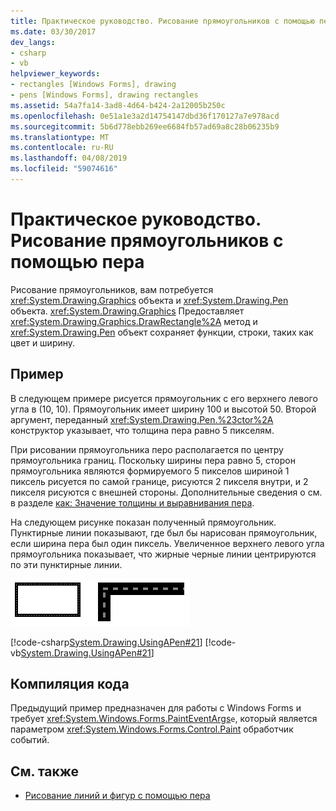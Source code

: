 ```yaml
---
title: Практическое руководство. Рисование прямоугольников с помощью пера
ms.date: 03/30/2017
dev_langs:
- csharp
- vb
helpviewer_keywords:
- rectangles [Windows Forms], drawing
- pens [Windows Forms], drawing rectangles
ms.assetid: 54a7fa14-3ad8-4d64-b424-2a12005b250c
ms.openlocfilehash: 0e51a1e3a2d14754147dbd36f170127a7e978acd
ms.sourcegitcommit: 5b6d778ebb269ee6684fb57ad69a8c28b06235b9
ms.translationtype: MT
ms.contentlocale: ru-RU
ms.lasthandoff: 04/08/2019
ms.locfileid: "59074616"
---
```

# <a name="how-to-use-a-pen-to-draw-rectangles"></a>Практическое руководство. Рисование прямоугольников с помощью пера
Рисование прямоугольников, вам потребуется <xref:System.Drawing.Graphics> объекта и <xref:System.Drawing.Pen> объекта. <xref:System.Drawing.Graphics> Предоставляет <xref:System.Drawing.Graphics.DrawRectangle%2A> метод и <xref:System.Drawing.Pen> объект сохраняет функции, строки, таких как цвет и ширину.  
  
## <a name="example"></a>Пример  
 В следующем примере рисуется прямоугольник с его верхнего левого угла в (10, 10). Прямоугольник имеет ширину 100 и высотой 50. Второй аргумент, переданный <xref:System.Drawing.Pen.%23ctor%2A> конструктор указывает, что толщина пера равно 5 пикселям.  
  
 При рисовании прямоугольника перо располагается по центру прямоугольника границ. Поскольку ширины пера равно 5, сторон прямоугольника являются формируемого 5 пикселов шириной 1 пиксель рисуется по самой границе, рисуются 2 пикселя внутри, и 2 пикселя рисуются с внешней стороны. Дополнительные сведения о см. в разделе [как: Значение толщины и выравнивания пера](how-to-set-pen-width-and-alignment.md).  
  
 На следующем рисунке показан полученный прямоугольник. Пунктирные линии показывают, где был бы нарисован прямоугольник, если ширина пера был один пиксель. Увеличенное верхнего левого угла прямоугольника показывает, что жирные черные линии центрируются по эти пунктирные линии.  
  
 ![Снимок экрана, показывающий изображенного прямоугольника с черным и пунктирные линии.](./media/how-to-use-a-pen-to-draw-rectangles/drawn-rectangle-black-lines-dotted-lines.gif)  
  
 [!code-csharp[System.Drawing.UsingAPen#21](~/samples/snippets/csharp/VS_Snippets_Winforms/System.Drawing.UsingAPen/CS/Class1.cs#21)]
 [!code-vb[System.Drawing.UsingAPen#21](~/samples/snippets/visualbasic/VS_Snippets_Winforms/System.Drawing.UsingAPen/VB/Class1.vb#21)]  
  
## <a name="compiling-the-code"></a>Компиляция кода  
 Предыдущий пример предназначен для работы с Windows Forms и требует <xref:System.Windows.Forms.PaintEventArgs>`e`, который является параметром <xref:System.Windows.Forms.Control.Paint> обработчик событий.  
  
## <a name="see-also"></a>См. также

- [Рисование линий и фигур с помощью пера](using-a-pen-to-draw-lines-and-shapes.md)
